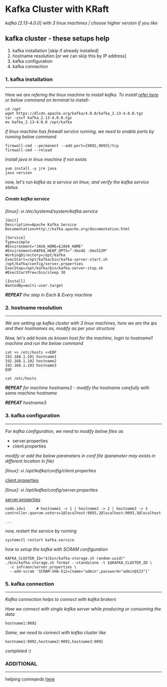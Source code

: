 # Kafka Cluster with KRaft

_kafka [2.13-4.0.0] with 3 linux machines | choose higher version if you like_

## kafka cluster - these setups help

1. kafka installation [skip if already installed]
2. hostname resolution [or we can skip this by IP address]
3. kafka configuration
4. kafka connection

### 1. kafka installation

---

_Here we are refering the linux machine to install kafka. To install [refer here](https://kafka.apache.org/downloads) or below command on terminal to install-_

```
cd /opt
wget https://dlcdn.apache.org/kafka/4.0.0/kafka_2.13-4.0.0.tgz
tar -zxvf kafka_2.13-4.0.0.tgz
mv kafka_2.13-4.0.0 /opt/kafka
```

_if linux machine has firewall service running, we need to enable ports by running below command_

```
firewall-cmd --permanent --add-port={9092,9093}/tcp
firewall-cmd --reload
```

_Install java in linux machine if not exists_

```
yum install -y jre java
java version
```

_now, let's run kafka as a service on linux, and verify the kafka service status_


##### Create kafka service

_[linux]: vi /etc/systemd/system/kafka.service_

```
[Unit]
Description=Apache Kafka Service
Documentation=http://kafka.apache.org/documentation.html

[Service]
Type=simple
#Environment="JAVA_HOME=$JAVA_HOME"
#Environment=KAFKA_HEAP_OPTS="-Xmx4G -Xms512M"
WorkingDirectory=/opt/kafka
ExecStart=/opt/kafka/bin/kafka-server-start.sh /opt/kafka/config/server.properties
ExecStop=/opt/kafka/bin/kafka-server-stop.sh
#ExecStartPre=/bin/sleep 30

[Install]
WantedBy=multi-user.target
```

_**REPEAT** the step in Each & Every machine_

### 2. hostname resolution

---

_We are setting up kafka cluster with 3 linux machines, here we are the ips and their hostnames as, modify as per your structure_

_Now, let's add hosts as known host for the machine, login to hostname1 machine and run the below command_

```
cat >> /etc/hosts <<EOF
192.168.1.101 hostname1
192.168.1.102 hostname2
192.168.1.103 hostname3
EOF

cat /etc/hosts
```

_**REPEAT** for machine hostname2 - modify the hostname carefully with same machine hostname_

_**REPEAT** hostname3_


### 3. kafka configuration

---

_For kafka configuration, we need to modify below files as_

- server.properties
- client.properties

_modify or add the below parameters in conf file (parameter may exists in different location in file)_


_[linux]: vi /opt/kafka/config/client.properties_

[client.properties](client.properties)

_[linux]: vi /opt/kafka/config/server.properties_

[server.properties](server.properties)

```
node.id=1     # hostname1 -> 1 | hostname2 -> 2 | hostname3 -> 3
controller.quorum.voters=1@localhost:9093,2@localhost:9093,3@localhost:9093

...
```

_now, restart the service by running_

```
systemctl restart kafka.service
```

_how to setup the kafka with SCRAM configuration_

```
KAFKA_CLUSTER_ID="$(bin/kafka-storage.sh random-uuid)"
./bin/kafka-storage.sh format --standalone -t $$KAFKA_CLUSTER_ID \
  -c infraon/server.properties \
  --add-scram 'SCRAM-SHA-512=[name="admin",password="admin@123"]'
```

### 5. kafka connection

---

_Kafka connection helps to connect with kafka brokers_

_How we connect with single kafka server while producing or consuming the data_

```
hostname1:9092
```

_Same, we need to connect with kafka cluster like_

```
hostname1:9092,hostname2:9092,hostname3:9092
```

_completed :)_

### ADDITIONAL

---

helping commands [here](tmp_scripts.sh)
